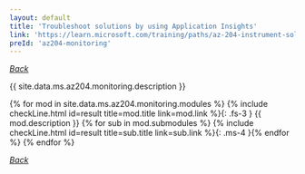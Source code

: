 ```yaml
---
layout: default
title: 'Troubleshoot solutions by using Application Insights'
link: 'https://learn.microsoft.com/training/paths/az-204-instrument-solutions-support-monitoring-logging/'
preId: 'az204-monitoring'
---
```

[_Back_](.)

{{ site.data.ms.az204.monitoring.description }}

<!-- {% assign counter = 0 %} {% assign result = page.preIds | append: "-" | append: counter %} -->
{% for mod in site.data.ms.az204.monitoring.modules %}<!-- {% assign counter = counter | plus: 1 %}{% assign result = page.preIds | append: "-" | append: counter %} -->
{% include checkLine.html id=result title=mod.title link=mod.link %}{: .fs-3 }
<span class="ms-4">{{ mod.description }}</span>
{% for sub in mod.submodules %}<!-- {% assign counter = counter | plus: 1 %}{% assign result = page.preIds | append: "-" | append: counter %} -->
{% include checkLine.html id=result title=sub.title link=sub.link %}{: .ms-4 }{% endfor %}
{% endfor %}

[_Back_](.)